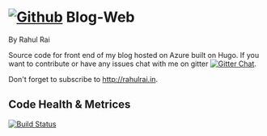 # [![Github](https://github.frapsoft.com/social/github.png)](https://github.com/moonytheloony/) Blog-Web 
By Rahul Rai

Source code for front end of my blog hosted on Azure built on Hugo. If you want to contribute or have any issues chat with me on gitter [![Gitter Chat](https://badges.gitter.im/frapsoft/frapsoft.svg)](https://gitter.im/frapsoft/frapsoft/).

Don't forget to subscribe to http://rahulrai.in.
## Code Health & Metrices
[![Build Status](https://travis-ci.org/moonytheloony/Blog-Web.svg?branch=master)](https://travis-ci.org/moonytheloony/Blog-Web)
